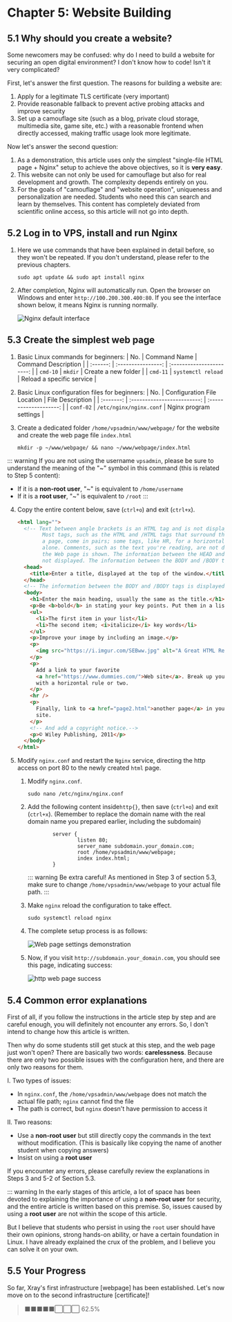 # Chapter 5: Website Building

## 5.1 Why should you create a website?

Some newcomers may be confused: why do I need to build a website for securing an open digital environment? I don't know how to code! Isn't it very complicated?

First, let's answer the first question. The reasons for building a website are:

1. Apply for a legitimate TLS certificate (very important)
2. Provide reasonable fallback to prevent active probing attacks and improve security
3. Set up a camouflage site (such as a blog, private cloud storage, multimedia site, game site, etc.) with a reasonable frontend when directly accessed, making traffic usage look more legitimate.

Now let's answer the second question:

1. As a demonstration, this article uses only the simplest "single-file HTML page + Nginx" setup to achieve the above objectives, so it is **very easy**.
2. This website can not only be used for camouflage but also for real development and growth. The complexity depends entirely on you.
3. For the goals of "camouflage" and "website operation", uniqueness and personalization are needed. Students who need this can search and learn by themselves. This content has completely deviated from scientific online access, so this article will not go into depth.

## 5.2 Log in to VPS, install and run Nginx

1. Here we use commands that have been explained in detail before, so they won't be repeated. If you don't understand, please refer to the previous chapters.

   ```shell
   sudo apt update && sudo apt install nginx
   ```

2. After completion, Nginx will automatically run. Open the browser on Windows and enter `http://100.200.300.400:80`. If you see the interface shown below, it means Nginx is running normally.

   ![Nginx default interface](./ch05-img01-nginx-default-running.png)

## 5.3 Create the simplest web page

1. Basic Linux commands for beginners:
   | No. | Command Name | Command Description |
   | :------: | :----------------: | :-----------------------: |
   | `cmd-10` | `mkdir` | Create a new folder |
   | `cmd-11` | `systemctl reload` | Reload a specific service |

2. Basic Linux configuration files for beginners:
   | No. | Configuration File Location | File Description |
   | :-------: | :-------------------------: | :--------------------: |
   | `conf-02` | `/etc/nginx/nginx.conf` | Nginx program settings |

3. Create a dedicated folder `/home/vpsadmin/www/webpage/` for the website and create the web page file `index.html`
   ```shell
   mkdir -p ~/www/webpage/ && nano ~/www/webpage/index.html
   ```

::: warning
If you are not using the username `vpsadmin`, please be sure to understand the meaning of the "~" symbol in this command (this is related to Step 5 content):

- If it is a **non-root user**, "~" is equivalent to `/home/username`
- If it is a **root user**, "~" is equivalent to `/root`
  :::

4. Copy the entire content below, save (`ctrl+o`) and exit (`ctrl+x`).

   ```html
   <html lang="">
     <!-- Text between angle brackets is an HTML tag and is not displayed.
           Most tags, such as the HTML and /HTML tags that surround the contents of
           a page, come in pairs; some tags, like HR, for a horizontal rule, stand
           alone. Comments, such as the text you're reading, are not displayed when
           the Web page is shown. The information between the HEAD and /HEAD tags is
           not displayed. The information between the BODY and /BODY tags is displayed.-->
     <head>
       <title>Enter a title, displayed at the top of the window.</title>
     </head>
     <!-- The information between the BODY and /BODY tags is displayed.-->
     <body>
       <h1>Enter the main heading, usually the same as the title.</h1>
       <p>Be <b>bold</b> in stating your key points. Put them in a list:</p>
       <ul>
         <li>The first item in your list</li>
         <li>The second item; <i>italicize</i> key words</li>
       </ul>
       <p>Improve your image by including an image.</p>
       <p>
         <img src="https://i.imgur.com/SEBww.jpg" alt="A Great HTML Resource" />
       </p>
       <p>
         Add a link to your favorite
         <a href="https://www.dummies.com/">Web site</a>. Break up your page
         with a horizontal rule or two.
       </p>
       <hr />
       <p>
         Finally, link to <a href="page2.html">another page</a> in your own Web
         site.
       </p>
       <!-- And add a copyright notice.-->
       <p>© Wiley Publishing, 2011</p>
     </body>
   </html>
   ```

5. Modify `nginx.conf` and restart the `Nginx` service, directing the http access on port 80 to the newly created `html` page.

   1. Modify `nginx.conf`.

      ```shell
      sudo nano /etc/nginx/nginx.conf
      ```

   2. Add the following content inside`http{}`, then save (`ctrl+o`) and exit (`ctrl+x`). (Remember to replace the domain name with the real domain name you prepared earlier, including the subdomain)

      ```
              server {
                      listen 80;
                      server_name subdomain.your_domain.com;
                      root /home/vpsadmin/www/webpage;
                      index index.html;
              }
      ```

      ::: warning Be extra careful!
      As mentioned in Step 3 of section 5.3, make sure to change `/home/vpsadmin/www/webpage` to your actual file path.
      :::

   3. Make `nginx` reload the configuration to take effect.

      ```shell
      sudo systemctl reload nginx
      ```

   4. The complete setup process is as follows:

      ![Web page settings demonstration](./ch05-img02-nginx-conf-full.gif)

   5. Now, if you visit `http://subdomain.your_domain.com`, you should see this page, indicating success:

      ![http web page success](./ch05-img03-nginx-http-running.png)

## 5.4 Common error explanations

First of all, if you follow the instructions in the article step by step and are careful enough, you will definitely not encounter any errors. So, I don't intend to change how this article is written.

Then why do some students still get stuck at this step, and the web page just won't open? There are basically two words: **carelessness**. Because there are only two possible issues with the configuration here, and there are only two reasons for them.

I. Two types of issues:

- In `nginx.conf`, the `/home/vpsadmin/www/webpage` does not match the actual file path; `nginx` cannot find the file
- The path is correct, but `nginx` doesn't have permission to access it

II. Two reasons:

- Use a **non-root user** but still directly copy the commands in the text without modification. (This is basically like copying the name of another student when copying answers)
- Insist on using a **root user**

If you encounter any errors, please carefully review the explanations in Steps 3 and 5-2 of Section 5.3.

::: warning
In the early stages of this article, a lot of space has been devoted to explaining the importance of using a **non-root user** for security, and the entire article is written based on this premise. So, issues caused by using a **root user** are not within the scope of this article.

But I believe that students who persist in using the `root` user should have their own opinions, strong hands-on ability, or have a certain foundation in Linux. I have already explained the crux of the problem, and I believe you can solve it on your own.

## 5.5 Your Progress

So far, Xray's first infrastructure [webpage] has been established. Let's now move on to the second infrastructure [certificate]!

> ⬛⬛⬛⬛⬛⬜⬜⬜ 62.5%
